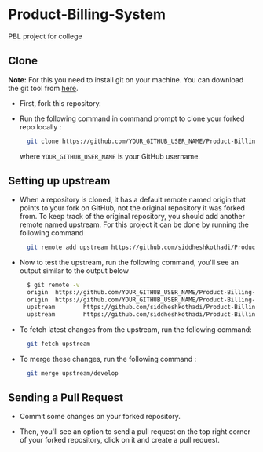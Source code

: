 # Product-Billing-System
PBL project for college

## Clone

<b>Note:</b> For this you need to install git on your machine. You can download the git tool from <a href="https://git-scm.com/">here</a>.

- First, fork this repository.
- Run the following command in command prompt to clone your forked repo locally :

  ```bash
    git clone https://github.com/YOUR_GITHUB_USER_NAME/Product-Billing-System
  ```
  where <code>YOUR_GITHUB_USER_NAME</code> is your GitHub username.

## Setting up upstream

- When a repository is cloned, it has a default remote named origin that points to your fork on GitHub, not the original repository it was forked from. To keep track of the original repository, you should add another remote named upstream. For this project it can be done by running the following command 

  ```bash
    git remote add upstream https://github.com/siddheshkothadi/Product-Billing-System
  ```

- Now to test the upstream, run the following command, you'll see an output similar to the output below
  ```bash
    $ git remote -v
    origin  https://github.com/YOUR_GITHUB_USER_NAME/Product-Billing-System(fetch)
    origin  https://github.com/YOUR_GITHUB_USER_NAME/Product-Billing-System (push)
    upstream        https://github.com/siddheshkothadi/Product-Billing-System.git (fetch)
    upstream        https://github.com/siddheshkothadi/Product-Billing-System.git (push)
  ```
  
- To fetch latest changes from the upstream, run the following command: 
    ```bash
      git fetch upstream
    ```
    
- To merge these changes, run the following command : 
  ```bash
    git merge upstream/develop
  ```

## Sending a Pull Request

- Commit some changes on your forked repository.

- Then, you'll see an option to send a pull request on the top right corner of your forked repository, click on it and create a pull request.
